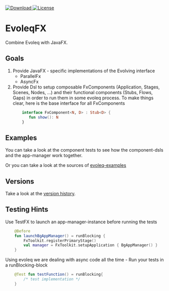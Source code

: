 [ ![Download](https://api.bintray.com/packages/drx/maven/evoleq-fx/images/download.svg?version=1.1.0) ](https://bintray.com/drx/maven/evoleq-fx/1.1.0/link)
[![License](https://img.shields.io/badge/License-Apache%202.0-blue.svg)](https://opensource.org/licenses/Apache-2.0)


# EvoleqFX
Combine Evoleq with JavaFX. 


## Goals
1. Provide JavaFX - specific  implementations of the Evolving interface
    * ParallelFx
    * AsyncFx
2. Provide Dsl to setup composable FxComponents (Application, Stages, Scenes, Nodes, ...) and
their functional components (Stubs, Flows, Gaps) in order to run them in some evoleq process. 
To make things clear, here is the base interface for all FxComponents 
    ```kotlin
        interface FxComponent<N, D> : Stub<D> {
           fun show(): N
        }

    ```


## Examples 
You can take a look at the component tests to see how the component-dsls and the 
app-manager work together.

Or you can take a look at the sources of [evoleq-examples](https://bitbucket.org/dr-smith/evoleq-examples/src/master/) 

## Versions
Take a look at the [version history](VERSIONS.md).



## Testing Hints

Use TestFX to launch an app-manager-instance before running the tests
```kotlin
    @Before
    fun launchBgAppManager() = runBlocking {
        FxToolkit.registerPrimaryStage()
        val manager = FxToolkit.setupApplication { BgAppManager() }
    }
```

Using evoleq we are dealing with async code all the time - Run your tests in a runBlocking-block
```kotlin
    @Test fun testFunction() = runBlocking{
        /* test implementation */
    }
``` 